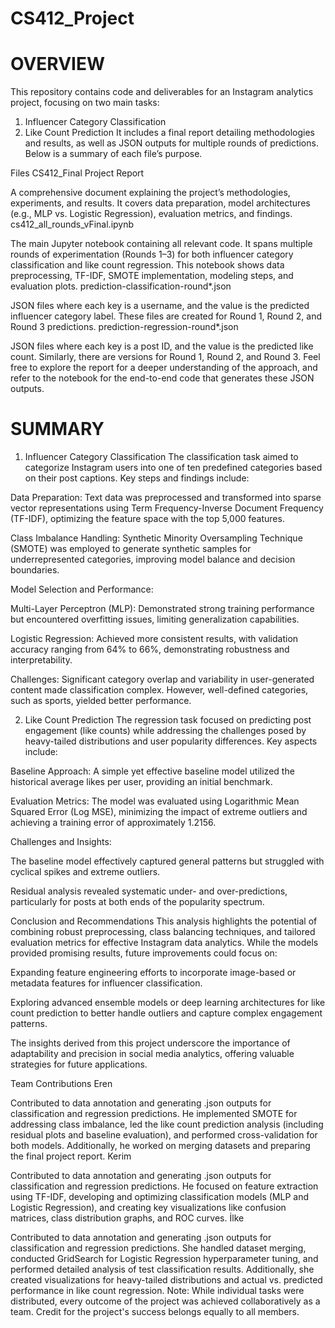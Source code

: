 # CS412_Project
# OVERVIEW
This repository contains code and deliverables for an Instagram analytics project, focusing on two main tasks:

1. Influencer Category Classification
2. Like Count Prediction
It includes a final report detailing methodologies and results, as well as JSON outputs for multiple rounds of predictions. Below is a summary of each file’s purpose.

Files
CS412_Final Project Report

A comprehensive document explaining the project’s methodologies, experiments, and results. It covers data preparation, model architectures (e.g., MLP vs. Logistic Regression), evaluation metrics, and findings.
cs412_all_rounds_vFinal.ipynb

The main Jupyter notebook containing all relevant code. It spans multiple rounds of experimentation (Rounds 1–3) for both influencer category classification and like count regression. This notebook shows data preprocessing, TF-IDF, SMOTE implementation, modeling steps, and evaluation plots.
prediction-classification-round*.json

JSON files where each key is a username, and the value is the predicted influencer category label. These files are created for Round 1, Round 2, and Round 3 predictions.
prediction-regression-round*.json

JSON files where each key is a post ID, and the value is the predicted like count. Similarly, there are versions for Round 1, Round 2, and Round 3.
Feel free to explore the report for a deeper understanding of the approach, and refer to the notebook for the end-to-end code that generates these JSON outputs.

# SUMMARY
1. Influencer Category Classification
The classification task aimed to categorize Instagram users into one of ten predefined categories based on their post captions. Key steps and findings include:

Data Preparation: Text data was preprocessed and transformed into sparse vector representations using Term Frequency-Inverse Document Frequency (TF-IDF), optimizing the feature space with the top 5,000 features.

Class Imbalance Handling: Synthetic Minority Oversampling Technique (SMOTE) was employed to generate synthetic samples for underrepresented categories, improving model balance and decision boundaries.

Model Selection and Performance:

Multi-Layer Perceptron (MLP): Demonstrated strong training performance but encountered overfitting issues, limiting generalization capabilities.

Logistic Regression: Achieved more consistent results, with validation accuracy ranging from 64% to 66%, demonstrating robustness and interpretability.

Challenges: Significant category overlap and variability in user-generated content made classification complex. However, well-defined categories, such as sports, yielded better performance.

2. Like Count Prediction
The regression task focused on predicting post engagement (like counts) while addressing the challenges posed by heavy-tailed distributions and user popularity differences. Key aspects include:

Baseline Approach: A simple yet effective baseline model utilized the historical average likes per user, providing an initial benchmark.

Evaluation Metrics: The model was evaluated using Logarithmic Mean Squared Error (Log MSE), minimizing the impact of extreme outliers and achieving a training error of approximately 1.2156.

Challenges and Insights:

The baseline model effectively captured general patterns but struggled with cyclical spikes and extreme outliers.

Residual analysis revealed systematic under- and over-predictions, particularly for posts at both ends of the popularity spectrum.

Conclusion and Recommendations
This analysis highlights the potential of combining robust preprocessing, class balancing techniques, and tailored evaluation metrics for effective Instagram data analytics. While the models provided promising results, future improvements could focus on:

Expanding feature engineering efforts to incorporate image-based or metadata features for influencer classification.

Exploring advanced ensemble models or deep learning architectures for like count prediction to better handle outliers and capture complex engagement patterns.

The insights derived from this project underscore the importance of adaptability and precision in social media analytics, offering valuable strategies for future applications.


Team Contributions
Eren

Contributed to data annotation and generating .json outputs for classification and regression predictions. He implemented SMOTE for addressing class imbalance, led the like count prediction analysis (including residual plots and baseline evaluation), and performed cross-validation for both models. Additionally, he worked on merging datasets and preparing the final project report.
Kerim

Contributed to data annotation and generating .json outputs for classification and regression predictions. He focused on feature extraction using TF-IDF, developing and optimizing classification models (MLP and Logistic Regression), and creating key visualizations like confusion matrices, class distribution graphs, and ROC curves.
İlke

Contributed to data annotation and generating .json outputs for classification and regression predictions. She handled dataset merging, conducted GridSearch for Logistic Regression hyperparameter tuning, and performed detailed analysis of test classification results. Additionally, she created visualizations for heavy-tailed distributions and actual vs. predicted performance in like count regression.
Note: While individual tasks were distributed, every outcome of the project was achieved collaboratively as a team. Credit for the project's success belongs equally to all members.

